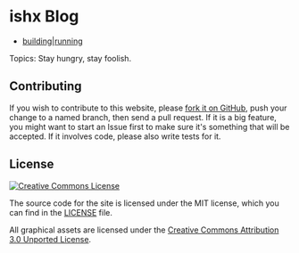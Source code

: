 # ishx Blog

- [building](https://github.com/ishxiao/blog/)|[running](https://ishxiao.github.io/blog/)


Topics: Stay hungry, stay foolish.

## Contributing

If you wish to contribute to this website, please [fork it on GitHub](https://github.com/ishxiao/blog/), push your
change to a named branch, then send a pull request. If it is a big feature,
you might want to start an Issue first to make sure it's something that will
be accepted.  If it involves code, please also write tests for it.

## License

<a rel="license" href="http://creativecommons.org/licenses/by-nc/3.0/">
    <img alt="Creative Commons License" style="border-width:0" src="http://i.creativecommons.org/l/by-nc/3.0/88x31.png" />
</a>

The source code for the site is licensed under the MIT license, which you can find in
the [LICENSE](https://github.com/ishxiao/blog/blob/gh-pages/LICENSE) file.

All graphical assets are licensed under the
[Creative Commons Attribution 3.0 Unported License](https://creativecommons.org/licenses/by/3.0/).